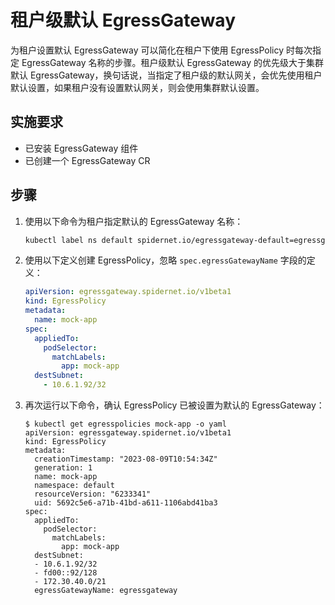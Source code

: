 # 租户级默认 EgressGateway

为租户设置默认 EgressGateway 可以简化在租户下使用 EgressPolicy 时每次指定 EgressGateway 名称的步骤。租户级默认 EgressGateway 的优先级大于集群默认 EgressGateway，换句话说，当指定了租户级的默认网关，会优先使用租户默认设置，如果租户没有设置默认网关，则会使用集群默认设置。

## 实施要求

* 已安装 EgressGateway 组件
* 已创建一个 EgressGateway CR

## 步骤

1. 使用以下命令为租户指定默认的 EgressGateway 名称：
    
    ```bash
    kubectl label ns default spidernet.io/egressgateway-default=egressgateway
    ```

2. 使用以下定义创建 EgressPolicy，忽略 `spec.egressGatewayName` 字段的定义：

    ```yaml
    apiVersion: egressgateway.spidernet.io/v1beta1
    kind: EgressPolicy
    metadata:
      name: mock-app
    spec:
      appliedTo:
        podSelector:
          matchLabels:
            app: mock-app
      destSubnet:
        - 10.6.1.92/32
    ```

3. 再次运行以下命令，确认 EgressPolicy 已被设置为默认的 EgressGateway：

    ```shell
    $ kubectl get egresspolicies mock-app -o yaml
    apiVersion: egressgateway.spidernet.io/v1beta1
    kind: EgressPolicy
    metadata:
      creationTimestamp: "2023-08-09T10:54:34Z"
      generation: 1
      name: mock-app
      namespace: default
      resourceVersion: "6233341"
      uid: 5692c5e6-a71b-41bd-a611-1106abd41ba3
    spec:
      appliedTo:
        podSelector:
          matchLabels:
            app: mock-app
      destSubnet:
      - 10.6.1.92/32
      - fd00::92/128
      - 172.30.40.0/21
      egressGatewayName: egressgateway
    ```

